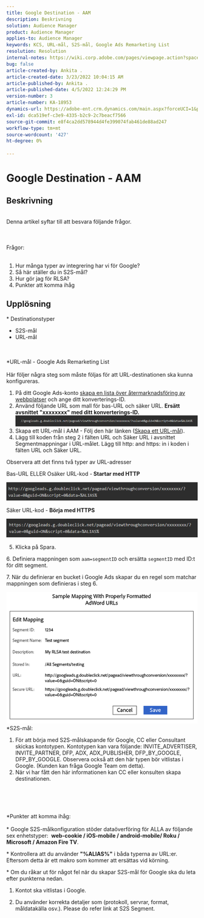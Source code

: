 ```yaml
---
title: Google Destination - AAM
description: Beskrivning
solution: Audience Manager
product: Audience Manager
applies-to: Audience Manager
keywords: KCS, URL-mål, S2S-mål, Google Ads Remarketing List
resolution: Resolution
internal-notes: https://wiki.corp.adobe.com/pages/viewpage.action?spaceKey=MCPI&title=Google+-+AAM+Destination
bug: false
article-created-by: Ankita .
article-created-date: 3/23/2022 10:04:15 AM
article-published-by: Ankita .
article-published-date: 4/5/2022 12:24:29 PM
version-number: 3
article-number: KA-18953
dynamics-url: https://adobe-ent.crm.dynamics.com/main.aspx?forceUCI=1&pagetype=entityrecord&etn=knowledgearticle&id=70af1f97-90aa-ec11-983f-000d3a349120
exl-id: dca519ef-c3e9-4335-b2c9-2c7beacf7566
source-git-commit: e8f4ca2dd578944d4fe399074fab461de88ad247
workflow-type: tm+mt
source-wordcount: '427'
ht-degree: 0%

---
```


# Google Destination - AAM

## Beskrivning

<br>Denna artikel syftar till att besvara följande frågor. <br><br> <br><br>Frågor: <br><br>
1. Hur många typer av integrering har vi för Google?
2. Så här ställer du in S2S-mål?
3. Hur gör jag för RLSA?
4. Punkter att komma ihåg





## Upplösning

\* Destinationstyper
- S2S-mål
- URL-mål

<br><br>\*URL-mål - Google Ads Remarketing List<br><br>
Här följer några steg som måste följas för att URL-destinationen ska kunna konfigureras.

1. På ditt Google Ads-konto [skapa en lista över återmarknadsföring av webbplatser](https://support.google.com/adwords/answer/2454064?hl=en) och ange ditt konverterings-ID.
2. Använd följande URL som mall för bas-URL och säker URL. <b>Ersätt avsnittet &quot;xxxxxxxx&quot; med ditt konverterings-ID.</b>![](assets/d548e9c4-67aa-ec11-983f-000d3a349120.png)
3. Skapa ett URL-mål i AAM - Följ den här länken ([Skapa ett URL-mål](https://experienceleague.adobe.com/docs/audience-manager/user-guide/features/destinations/custom-destinations/create-url-destination.html?lang=en)).
4. Lägg till koden från steg 2 i fälten URL och Säker URL i avsnittet Segmentmappningar i URL-målet. Lägg till http: and https: in i koden i fälten URL och Säker URL.


Observera att det finns två typer av URL-adresser

Bas-URL ELLER Osäker URL-kod -<b> Startar med HTTP</b>

![](assets/d73cf7d9-69aa-ec11-983f-000d3a349523.png)

Säker URL-kod - <b>Börja med HTTPS</b>

![](assets/141662e3-69aa-ec11-983f-000d3a349523.png)

5. Klicka på Spara.

6. Definiera mappningen som `aam=segmentID` och ersätta `segmentID` med ID:t för ditt segment.

7. När du definierar en bucket i Google Ads skapar du en regel som matchar mappningen som definieras i steg 6.

![](assets/64abac91-6aaa-ec11-983f-000d3a349523.png)
\*S2S-mål:
1. För att börja med S2S-målskapande för Google, CC eller Consultant skickas kontotypen. Kontotypen kan vara följande: INVITE_ADVERTISER, INVITE_PARTNER, DFP, ADX, ADX_PUBLISHER, DFP_BY_GOOGLE, DFP_BY_GOOGLE. Observera också att den här typen bör vitlistas i Google. (Kunden kan fråga Google Team om detta).
2. När vi har fått den här informationen kan CC eller konsulten skapa destinationen.

<br><br> <br><br>\*Punkter att komma ihåg: <br><br>
\* Google S2S-målkonfiguration stöder dataöverföring för ALLA av följande sex enhetstyper:  <b>web-cookie / iOS-mobile / android-mobile/ Roku / Microsoft / Amazon Fire TV</b>.

\* Kontrollera att du använder <b>&quot;%ALIAS%&quot;</b> i båda typerna av URL:er. Eftersom detta är ett makro som kommer att ersättas vid körning.

\* Om du råkar ut för något fel när du skapar S2S-mål för Google ska du leta efter punkterna nedan.

1. Kontot ska vitlistas i Google.

2. Du använder korrekta detaljer som (protokoll, servrar, format, måldatakälla osv.). Please do refer link at S2S Segment.
